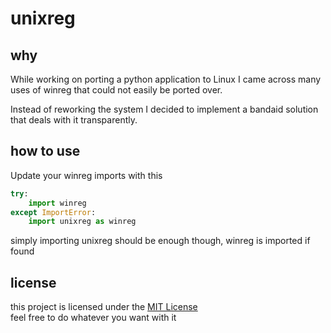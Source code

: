 # unixreg

## why
While working on porting a python application to Linux I came across many uses of winreg that could not easily be ported over.

Instead of reworking the system I decided to implement a bandaid solution that deals with it transparently.

## how to use
Update your winreg imports with this

```py
try:
	import winreg
except ImportError:
	import unixreg as winreg
```

simply importing unixreg should be enough though, winreg is imported if found

## license
this project is licensed under the [MIT License](LICENSE)  
feel free to do whatever you want with it
